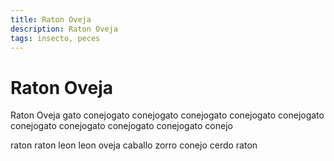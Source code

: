```yaml
---
title: Raton Oveja
description: Raton Oveja
tags: insecto, peces
---
```


# Raton Oveja

Raton Oveja gato conejogato conejogato conejogato conejogato conejogato conejogato conejogato conejogato conejogato conejo

raton raton leon leon oveja caballo zorro conejo cerdo raton